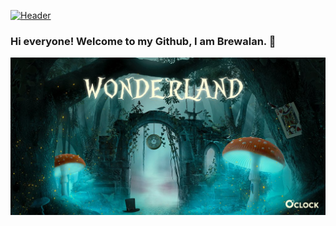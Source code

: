 [![Header](https://raw.githubusercontent.com/MartinHeinz/Brewalan74/Brewalan74/readme_header.png "Header")](https://some-url.dev/)

### Hi everyone! Welcome to my Github, I am Brewalan. 👋

![Cover](https://github.com/Brewalan74/Brewalan74/blob/master/img/Wonderland.jpeg)

<!--
**Brewalan74/Brewalan74** is a ✨ _special_ ✨ repository because its `README.md` (this file) appears on your GitHub profile.

Here are some ideas to get you started:

- 🔭 I’m currently working on ...
- 🌱 I’m currently learning ...
- 👯 I’m looking to collaborate on ...
- 🤔 I’m looking for help with ...
- 💬 Ask me about ...
- 📫 How to reach me: ...
- 😄 Pronouns: ...
- ⚡ Fun fact: ...
-->


